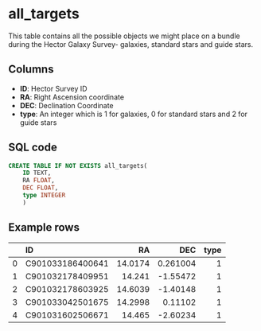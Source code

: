 # all_targets

This table contains all the possible objects we might place on a bundle during the Hector Galaxy Survey- galaxies, standard stars and guide stars.

## Columns

- __ID__: Hector Survey ID
- __RA__: Right Ascension coordinate
- __DEC__: Declination Coordinate
- __type__: An integer which is 1 for galaxies, 0 for standard stars and 2 for guide stars


## SQL code

```sql
CREATE TABLE IF NOT EXISTS all_targets(
    ID TEXT,
    RA FLOAT,
    DEC FLOAT,
    type INTEGER
    )
```

## Example rows

|    | ID               |      RA |       DEC |   type |
|---:|:-----------------|--------:|----------:|-------:|
|  0 | C901033186400641 | 14.0174 |  0.261004 |      1 |
|  1 | C901032178409951 | 14.241  | -1.55472  |      1 |
|  2 | C901032178603925 | 14.6039 | -1.40148  |      1 |
|  3 | C901033042501675 | 14.2998 |  0.11102  |      1 |
|  4 | C901031602506671 | 14.465  | -2.60234  |      1 |